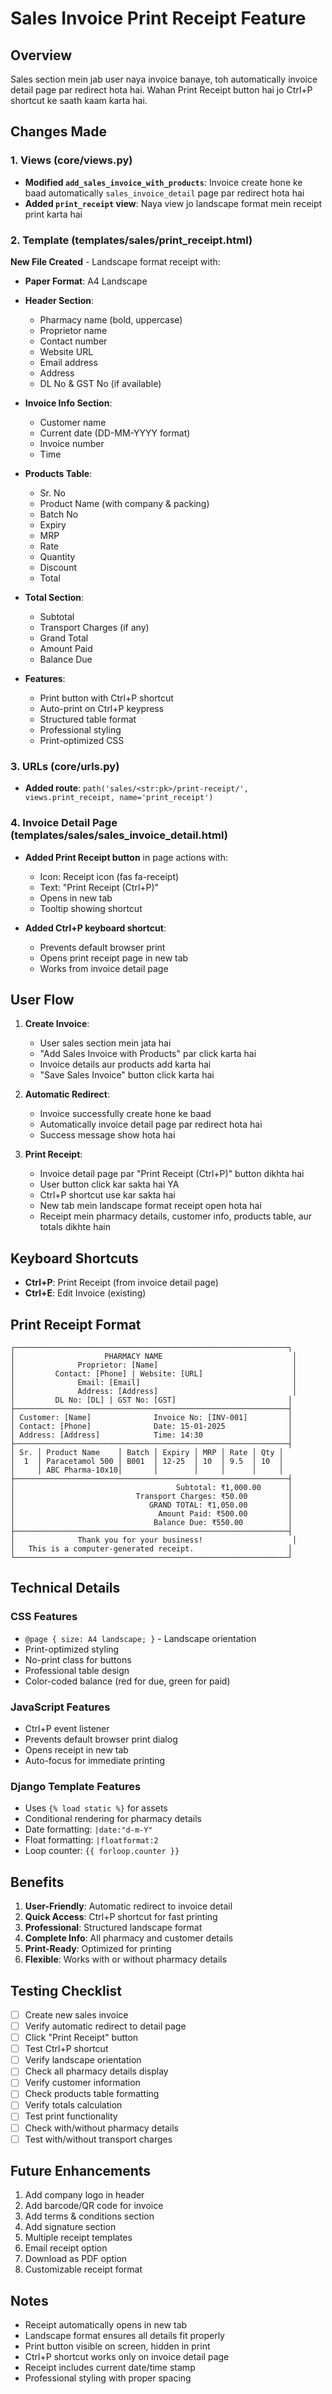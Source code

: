 # Sales Invoice Print Receipt Feature

## Overview
Sales section mein jab user naya invoice banaye, toh automatically invoice detail page par redirect hota hai. Wahan Print Receipt button hai jo Ctrl+P shortcut ke saath kaam karta hai.

## Changes Made

### 1. Views (core/views.py)
- **Modified `add_sales_invoice_with_products`**: Invoice create hone ke baad automatically `sales_invoice_detail` page par redirect hota hai
- **Added `print_receipt` view**: Naya view jo landscape format mein receipt print karta hai

### 2. Template (templates/sales/print_receipt.html)
**New File Created** - Landscape format receipt with:
- **Paper Format**: A4 Landscape
- **Header Section**:
  - Pharmacy name (bold, uppercase)
  - Proprietor name
  - Contact number
  - Website URL
  - Email address
  - Address
  - DL No & GST No (if available)

- **Invoice Info Section**:
  - Customer name
  - Current date (DD-MM-YYYY format)
  - Invoice number
  - Time

- **Products Table**:
  - Sr. No
  - Product Name (with company & packing)
  - Batch No
  - Expiry
  - MRP
  - Rate
  - Quantity
  - Discount
  - Total

- **Total Section**:
  - Subtotal
  - Transport Charges (if any)
  - Grand Total
  - Amount Paid
  - Balance Due

- **Features**:
  - Print button with Ctrl+P shortcut
  - Auto-print on Ctrl+P keypress
  - Structured table format
  - Professional styling
  - Print-optimized CSS

### 3. URLs (core/urls.py)
- **Added route**: `path('sales/<str:pk>/print-receipt/', views.print_receipt, name='print_receipt')`

### 4. Invoice Detail Page (templates/sales/sales_invoice_detail.html)
- **Added Print Receipt button** in page actions with:
  - Icon: Receipt icon (fas fa-receipt)
  - Text: "Print Receipt (Ctrl+P)"
  - Opens in new tab
  - Tooltip showing shortcut

- **Added Ctrl+P keyboard shortcut**:
  - Prevents default browser print
  - Opens print receipt page in new tab
  - Works from invoice detail page

## User Flow

1. **Create Invoice**:
   - User sales section mein jata hai
   - "Add Sales Invoice with Products" par click karta hai
   - Invoice details aur products add karta hai
   - "Save Sales Invoice" button click karta hai

2. **Automatic Redirect**:
   - Invoice successfully create hone ke baad
   - Automatically invoice detail page par redirect hota hai
   - Success message show hota hai

3. **Print Receipt**:
   - Invoice detail page par "Print Receipt (Ctrl+P)" button dikhta hai
   - User button click kar sakta hai YA
   - Ctrl+P shortcut use kar sakta hai
   - New tab mein landscape format receipt open hota hai
   - Receipt mein pharmacy details, customer info, products table, aur totals dikhte hain

## Keyboard Shortcuts

- **Ctrl+P**: Print Receipt (from invoice detail page)
- **Ctrl+E**: Edit Invoice (existing)

## Print Receipt Format

```
┌─────────────────────────────────────────────────────────────┐
│                    PHARMACY NAME                             │
│              Proprietor: [Name]                              │
│         Contact: [Phone] | Website: [URL]                    │
│              Email: [Email]                                  │
│              Address: [Address]                              │
│         DL No: [DL] | GST No: [GST]                         │
├─────────────────────────────────────────────────────────────┤
│ Customer: [Name]              Invoice No: [INV-001]         │
│ Contact: [Phone]              Date: 15-01-2025              │
│ Address: [Address]            Time: 14:30                   │
├─────────────────────────────────────────────────────────────┤
│ Sr. │ Product Name    │ Batch │ Expiry │ MRP │ Rate │ Qty │
│  1  │ Paracetamol 500 │ B001  │ 12-25  │ 10  │ 9.5  │ 10  │
│     │ ABC Pharma-10x10│       │        │     │      │     │
├─────────────────────────────────────────────────────────────┤
│                                    Subtotal: ₹1,000.00      │
│                           Transport Charges: ₹50.00         │
│                              GRAND TOTAL: ₹1,050.00         │
│                                Amount Paid: ₹500.00         │
│                               Balance Due: ₹550.00          │
├─────────────────────────────────────────────────────────────┤
│              Thank you for your business!                    │
│   This is a computer-generated receipt.                     │
└─────────────────────────────────────────────────────────────┘
```

## Technical Details

### CSS Features
- `@page { size: A4 landscape; }` - Landscape orientation
- Print-optimized styling
- No-print class for buttons
- Professional table design
- Color-coded balance (red for due, green for paid)

### JavaScript Features
- Ctrl+P event listener
- Prevents default browser print dialog
- Opens receipt in new tab
- Auto-focus for immediate printing

### Django Template Features
- Uses `{% load static %}` for assets
- Conditional rendering for pharmacy details
- Date formatting: `|date:"d-m-Y"`
- Float formatting: `|floatformat:2`
- Loop counter: `{{ forloop.counter }}`

## Benefits

1. **User-Friendly**: Automatic redirect to invoice detail
2. **Quick Access**: Ctrl+P shortcut for fast printing
3. **Professional**: Structured landscape format
4. **Complete Info**: All pharmacy and customer details
5. **Print-Ready**: Optimized for printing
6. **Flexible**: Works with or without pharmacy details

## Testing Checklist

- [ ] Create new sales invoice
- [ ] Verify automatic redirect to detail page
- [ ] Click "Print Receipt" button
- [ ] Test Ctrl+P shortcut
- [ ] Verify landscape orientation
- [ ] Check all pharmacy details display
- [ ] Verify customer information
- [ ] Check products table formatting
- [ ] Verify totals calculation
- [ ] Test print functionality
- [ ] Check with/without pharmacy details
- [ ] Test with/without transport charges

## Future Enhancements

1. Add company logo in header
2. Add barcode/QR code for invoice
3. Add terms & conditions section
4. Add signature section
5. Multiple receipt templates
6. Email receipt option
7. Download as PDF option
8. Customizable receipt format

## Notes

- Receipt automatically opens in new tab
- Landscape format ensures all details fit properly
- Print button visible on screen, hidden in print
- Ctrl+P shortcut works only on invoice detail page
- Receipt includes current date/time stamp
- Professional styling with proper spacing

